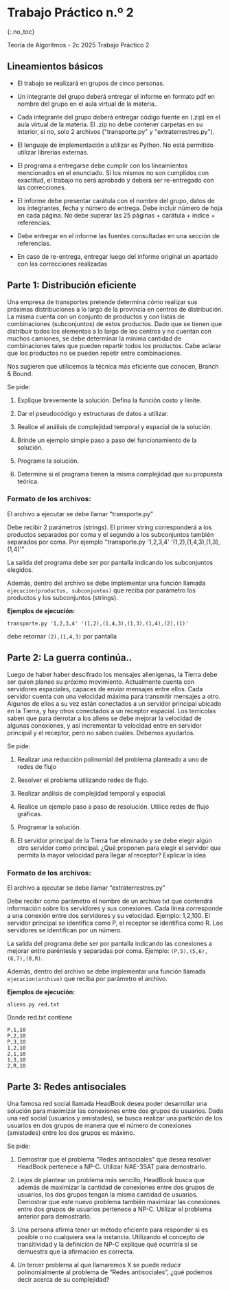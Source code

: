 Trabajo Práctico n.º 2
======================
{:.no_toc}

Teoría de Algoritmos - 2c 2025
Trabajo Práctico 2

## Lineamientos básicos

- El trabajo se realizará en grupos de cinco personas.

- Un integrante del grupo deberá entregar el informe en formato pdf en nombre del grupo en el aula virtual de la materia..

- Cada integrante del grupo deberá entregar código fuente en (.zip) en el aula virtual de la materia. El .zip no debe contener carpetas en su interior, si no, solo 2 archivos ("transporte.py" y "extraterrestres.py").

- El lenguaje de implementación a utilizar es Python. No está permitido utilizar librerías externas.

- El programa a entregarse debe cumplir con los lineamientos mencionados en el enunciado. Si los mismos no son cumplidos con exactitud, el trabajo no será aprobado y deberá ser re-entregado con las correcciones.

- El informe debe presentar carátula con el nombre del grupo, datos de los integrantes, fecha y número de entrega. Debe incluir número de hoja en cada página. No debe superar las 25 páginas + carátula + índice + referencias.

- Debe entregar en el informe las fuentes consultadas en una sección de referencias.

- En caso de re-entrega, entregar luego del informe original un apartado con las correcciones realizadas



## Parte 1: Distribución eficiente

Una empresa de transportes pretende determina cómo realizar sus próximas distribuciones a lo largo de la provincia en centros de distribución. La misma cuenta con un conjunto de productos y con listas de combinaciones (subconjuntos) de estos productos.
Dado que se tienen que distribuir todos los elementos a lo largo de los centros y no cuentan con muchos camiones, se debe determinar la mínima cantidad de combinaciones tales que pueden repartir todos los productos. Cabe aclarar que los productos no se pueden repetir entre combinaciones.

Nos sugieren que utilicemos la técnica más eficiente que conocen, Branch & Bound.

Se pide:

1. Explique brevemente la solución. Defina la función costo y límite.

2. Dar el pseudocódigo y estructuras de datos a utilizar.

3. Realice el análisis de complejidad temporal y espacial de la solución.

4. Brinde un ejemplo simple paso a paso del funcionamiento de la solución.

5. Programe la solución.

6. Determine si el programa tienen la misma complejidad que su propuesta teórica. 

### Formato de los archivos:

El archivo a ejecutar se debe llamar “transporte.py”

Debe recibir 2 parámetros (strings). El primer string corresponderá a los productos separados por coma y el segundo a los subconjuntos también separados por coma. Por ejemplo "transporte.py '1,2,3,4' '(1,2),(1,4,3),(1,3),(1,4)'"

La salida del programa debe ser por pantalla indicando los subconjuntos elegidos.

Además, dentro del archivo se debe implementar una función llamada `ejecucion(productos, subconjuntos)` que reciba por parámetro los productos y los subconjuntos (strings).

**Ejemplos de ejecución:**

`transporte.py '1,2,3,4' '(1,2),(1,4,3),(1,3),(1,4),(2),(1)'`

debe retornar `(2),(1,4,3)` por pantalla



## Parte 2: La guerra continúa..

Luego de haber haber descifrado los mensajes alienígenas, la Tierra debe ser quien planee su próximo movimiento.
Actualmente cuenta con servidores espaciales, capaces de enviar mensajes entre ellos. Cada servidor cuenta con una velocidad máxima para transmitir mensajes a otro. Algunos de ellos a su vez están conectados a un servidor principal ubicado en la Tierra, y hay otros conectados a un receptor espacial.
Los terrícolas saben que para derrotar a los aliens se debe mejorar la velocidad de algunas conexiones, y así incrementar la velocidad entre en servidor principal y el receptor, pero no saben cuáles. Debemos ayudarlos.

Se pide:

1. Realizar una reducción polinomial del problema planteado a uno de redes de flujo

2. Resolver el problema utilizando redes de flujo.

3. Realizar análisis de complejidad temporal y espacial.

4. Realice un ejemplo paso a paso de resolución. Utilice redes de flujo gráficas.

5. Programar la solución.

6. El servidor principal de la Tierra fue eliminado y se debe elegir algún otro servidor como principal. ¿Qué proponen para elegir el servidor que permita la mayor velocidad para llegar al receptor? Explicar la idea


### Formato de los archivos:

El archivo a ejecutar se debe llamar “extraterrestres.py”

Debe recibir como parámetro el nombre de un archivo txt que contendrá información sobre los servidores y sus conexiones.
Cada línea corresponde a una conexión entre dos servidores y su velocidad. Ejemplo: 1,2,100.
El servidor principal se identifica como P, el receptor se identifica como R. Los servidores se identifican por un número.

La salida del programa debe ser por pantalla indicando las conexiones a mejorar entre paréntesis y separadas por coma. Ejemplo: `(P,5),(5,6),(6,7),(8,R)`.

Además, dentro del archivo se debe implementar una función llamada `ejecucion(archivo)` que reciba por parámetro el archivo.

**Ejemplos de ejecución:**

`aliens.py red.txt`

Donde red.txt contiene
```
P,1,10
P,2,10
P,3,10
1,2,10
2,1,10
1,3,10
2,R,10
```



## Parte 3: Redes antisociales

Una famosa red social llamada HeadBook desea poder desarrollar una solución para maximizar las conexiones entre dos grupos de usuarios. Dada una red social (usuarios y amistades), se busca realizar una partición de los usuarios en dos grupos de manera que el número de conexiones (amistades) entre los dos grupos es máximo.

Se pide:

1. Demostrar que el problema "Redes antisociales" que desea resolver HeadBook pertenece a NP-C. Utilizar NAE-3SAT para demostrarlo.

2. Lejos de plantear un problema más sencillo, HeadBook busca que además de maximizar la cantidad de conexiones entre dos grupos de usuarios, los dos grupos tengan la misma cantidad de usuarios. Demostrar que este nuevo problema también maximizar las conexiones entre dos grupos de usuarios pertenece a NP-C. Utilizar el problema anterior para demostrarlo.

3. Una persona afirma tener un método eficiente para responder si es posible o no cualquiera sea la instancia. Utilizando el concepto de transitividad y la definición de NP-C explique qué ocurriría si se demuestra que la afirmación es correcta.

4. Un tercer problema al que llamaremos X se puede reducir polinomialmente al problema de “Redes antisociales”, ¿qué podemos decir acerca de su complejidad?
